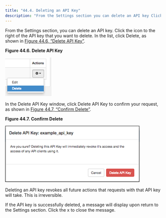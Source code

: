 ```yaml
---
title: "44.4. Deleting an API Key"
description: "From the Settings section you can delete an API key Click the icon to the right of the API key that you want to delete In the list click Delete as shown in Figure 44 6 Delete API Key Figure 44 6 Delete API Key In the Delete API Key..."
---
```


From the Settings section, you can delete an API key. Click the icon to the right of the API key that you want to delete. In the list, click Delete, as shown in [Figure 44.6, “Delete API Key”](web-ui.apikeys.delete#figure_delete_apikey "Figure 44.6. Delete API Key").

<a name="figure_delete_apikey"></a> 

**Figure 44.6. Delete API Key**

![Delete API Key](images/delete_apikey.png)

In the Delete API Key window, click Delete API Key to confirm your request, as shown in [Figure 44.7, “Confirm Delete”](web-ui.apikeys.delete#figure_confirm_delete_apikey "Figure 44.7. Confirm Delete").

<a name="figure_confirm_delete_apikey"></a> 

**Figure 44.7. Confirm Delete**

![Confirm Delete](images/confirm_delete_apikey.png)

Deleting an API key revokes all future actions that requests with that API key will take. This is irreversible.

If the API key is successfully deleted, a message will display upon return to the Settings section. Click the x to close the message.